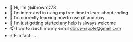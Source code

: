 - 👋 Hi, I’m @dbrown1273
- 👀 I’m interested in using my free time to learn about coding
- 🌱 I’m currently learning how to use git and ruby
- 💞️ I’m just getting started any help is always welcome 
- 📫 How to reach me my email dbrownapple@gmail.com
- ⚡ Fun fact: ...

<!---
dbrown1273/dbrown1273 is a ✨ special ✨ repository because its `README.md` (this file) appears on your GitHub profile.
You can click the Preview link to take a look at your changes.
--->
